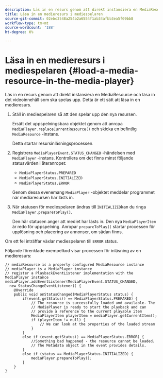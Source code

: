 ```yaml
---
description: Läs in en resurs genom att direkt instansiera en MediaResource och läsa in det videoinnehåll som ska spelas upp. Detta är ett sätt att läsa in en medieresurs.
title: Läsa in en medieresurs i mediespelaren
source-git-commit: 02ebc3548a254b2a6554f1ab34afbb3ea5f09bb8
workflow-type: tm+mt
source-wordcount: '188'
ht-degree: 0%

---
```


# Läsa in en medieresurs i mediespelaren {#load-a-media-resource-in-the-media-player}

Läs in en resurs genom att direkt instansiera en MediaResource och läsa in det videoinnehåll som ska spelas upp. Detta är ett sätt att läsa in en medieresurs.

1. Ställ in mediespelaren så att den spelar upp den nya resursen.

   Ersätt det uppspelningsbara objektet genom att anropa `MediaPlayer.replaceCurrentResource()` och skicka en befintlig `MediaResource` -instans.

   Detta startar resursinläsningsprocessen.

1. Registrera `MediaPlayerEvent.STATUS_CHANGED` -händelsen med `MediaPlayer` -instans. Kontrollera om det finns minst följande statusvärden i återanropet:

   * `MediaPlayerStatus.PREPARED`
   * `MediaPlayerStatus.INITIALIZED`
   * `MediaPlayerStatus.ERROR`

   Genom dessa evenemang `MediaPlayer` -objektet meddelar programmet när mediaresursen har lästs in.
1. När statusen för mediespelaren ändras till `INITIALIZED`kan du ringa `MediaPlayer.prepareToPlay()`.

   Den här statusen anger att mediet har lästs in. Den nya `MediaPlayerItem` är redo för uppspelning. Anropar `prepareToPlay()` startar processen för upplösning och placering av annonser, om sådan finns.

Om ett fel inträffar växlar mediespelaren till `ERROR` status.

Följande förenklade exempelkod visar processen för inläsning av en medieresurs:

```java>
// mediaResource is a properly configured MediaResource instance 
// mediaPlayer is a MediaPlayer instance 
// register a PlaybackEventListener implementation with the MediaPlayer instance 
mediaPlayer.addEventListener(MediaPlayerEvent.STATUS_CHANGED,  
  new StatusChangeEventListener() { 
    @Override 
    public void onStatusChanged(MediaPlayerStatus status) { 
        if(event.getStatus() == MediaPlayerStatus.PREPARED) { 
            // The resource is successfully loaded and available. The  
            // MediaPlayer is ready to start the playback and can 
            // provide a reference to the current playable item 
            MediaPlayerItem playerItem = mediaPlayer.getCurrentItem(); 
            if (playerItem != null) { 
                // We can look at the properties of the loaded stream 
            } 
        } 
        else if (event.getStatus() == MediaPlayerStatus.ERROR) { 
            //Something bad happened - the resource cannot be loaded. 
            // The Metadata object in the event provides details. 
        } 
        else if (status == MediaPlayerStatus.INITIALIZED) { 
            mediaPlayer.prepareToPlay(); 
        } 
    } 
} 
```
